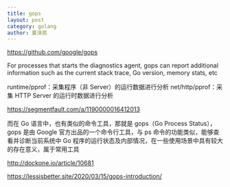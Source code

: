 ```yaml
---
title: gops
layout: post
category: golang
author: 夏泽民
---
```

https://github.com/google/gops

For processes that starts the diagnostics agent, gops can report additional information such as the current stack trace, Go version, memory stats, etc
<!-- more -->

runtime/pprof：采集程序（非 Server）的运行数据进行分析
net/http/pprof：采集 HTTP Server 的运行时数据进行分析

https://segmentfault.com/a/1190000016412013

而在 Go 语言中，也有类似的命令工具，那就是 gops（Go Process Status），gops 是由 Google 官方出品的一个命令行工具，与 ps 命令的功能类似，能够查看并诊断当前系统中 Go 程序的运行状态及内部情况，在一些使用场景中具有较大的存在意义，属于常用工具

http://dockone.io/article/10681

https://lessisbetter.site/2020/03/15/gops-introduction/


